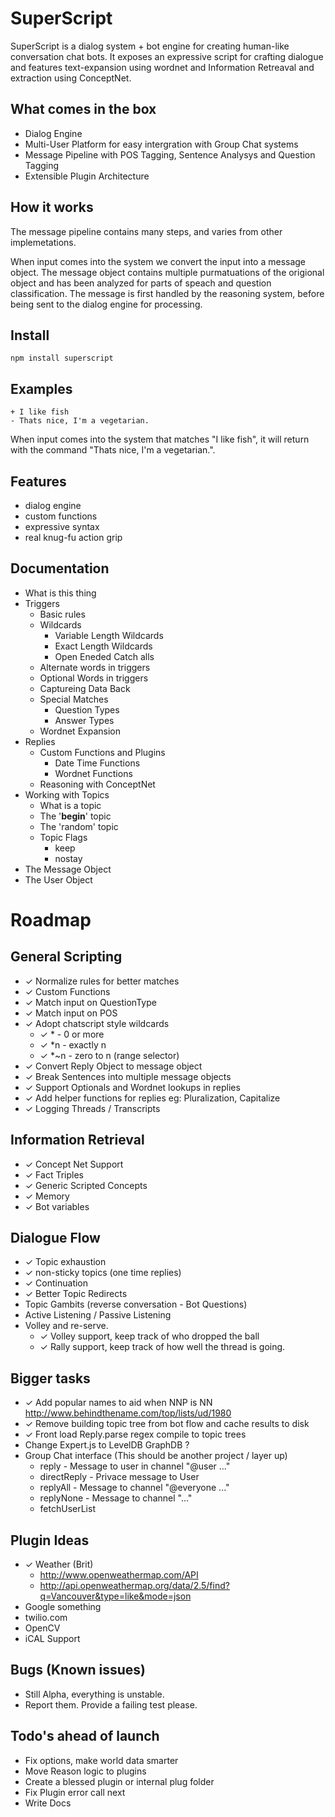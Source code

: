 # SuperScript

SuperScript is a dialog system + bot engine for creating human-like conversation chat bots. It exposes an expressive script for crafting dialogue and features text-expansion using wordnet and Information Retreaval and extraction using ConceptNet. 

## What comes in the box
* Dialog Engine
* Multi-User Platform for easy intergration with Group Chat systems
* Message Pipeline with POS Tagging, Sentence Analysys and Question Tagging
* Extensible Plugin Architecture

## How it works

The message pipeline contains many steps, and varies from other implemetations.

When input comes into the system we convert the input into a message object. The message object contains multiple purmatuations of the origional object and has been analyzed for parts of speach and question classification. The message is first handled by the reasoning system, before being sent to the dialog engine for processing.

## Install

    npm install superscript

## Examples

    + I like fish
    - Thats nice, I'm a vegetarian.

When input comes into the system that matches "I like fish", it will return with the command "Thats nice, I'm a vegetarian.". 


## Features
* dialog engine
* custom functions 
* expressive syntax
* real knug-fu action grip

## Documentation
* What is this thing
* Triggers
  * Basic rules
  * Wildcards
    * Variable Length Wildcards
    * Exact Length Wildcards
    * Open Eneded Catch alls
  * Alternate words in triggers
  * Optional Words in triggers
  * Captureing Data Back
  * Special Matches
    * Question Types
    * Answer Types
  * Wordnet Expansion
* Replies
  * Custom Functions and Plugins
    * Date Time Functions
    * Wordnet Functions
  * Reasoning with ConceptNet
* Working with Topics
  * What is a topic
  * The '__begin__' topic
  * The 'random' topic
  * Topic Flags
    * keep
    * nostay
* The Message Object
* The User Object

# Roadmap
  ## General Scripting
  * ✓ Normalize rules for better matches
  * ✓ Custom Functions
  * ✓ Match input on QuestionType
  * ✓ Match input on POS
  * ✓ Adopt chatscript style wildcards 
    - ✓ *   - 0 or more
    - ✓ *n  - exactly n
    - ✓ *~n - zero to n (range selector)
  * ✓ Convert Reply Object to message object
  * ✓ Break Sentences into multiple message objects
  * ✓ Support Optionals and Wordnet lookups in replies
  * ✓ Add helper functions for replies eg: Pluralization, Capitalize
  * ✓ Logging Threads / Transcripts

  ## Information Retrieval
  * ✓ Concept Net Support
  * ✓ Fact Triples
  * ✓ Generic Scripted Concepts
  * ✓ Memory
  * ✓ Bot variables

  ## Dialogue Flow
  * ✓ Topic exhaustion
  * ✓ non-sticky topics (one time replies)
  * ✓ Continuation
  * ✓ Better Topic Redirects
  * Topic Gambits (reverse conversation - Bot Questions)
  * Active Listening / Passive Listening
  * Volley and re-serve.
    - ✓ Volley support, keep track of who dropped the ball
    - ✓ Rally support, keep track of how well the thread is going.

 ## Bigger tasks
  * ✓ Add popular names to aid when NNP is NN http://www.behindthename.com/top/lists/ud/1980
  * ✓ Remove building topic tree from bot flow and cache results to disk
  * ✓ Front load Reply.parse regex compile to topic trees
  * Change Expert.js to LevelDB GraphDB ? 
  * Group Chat interface (This should be another project / layer up)
    - reply - Message to user in channel "@user ..."
    - directReply - Privace message to User
    - replyAll - Message to channel "@everyone ..."
    - replyNone - Message to channel "..."
    - fetchUserList 

 ## Plugin Ideas
  * ✓ Weather (Brit)
    - http://www.openweathermap.com/API
    - http://api.openweathermap.org/data/2.5/find?q=Vancouver&type=like&mode=json
  * Google something 
  * twilio.com
  * OpenCV
  * iCAL Support

 ## Bugs (Known issues)
  * Still Alpha, everything is unstable.
  * Report them. Provide a failing test please.

 ## Todo's ahead of launch
  * Fix options, make world data smarter
  * Move Reason logic to plugins
  * Create a blessed plugin or internal plug folder
  * Fix Plugin error call next
  * Write Docs
